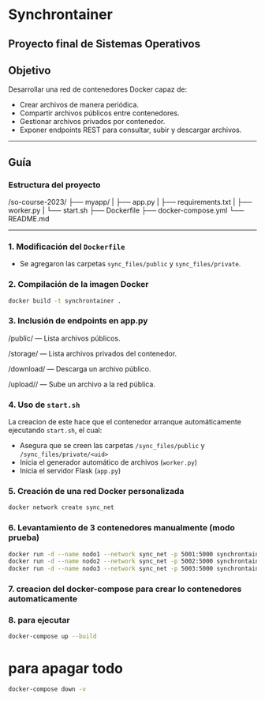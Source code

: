 # Synchrontainer

Proyecto final de Sistemas Operativos
---

## Objetivo

Desarrollar una red de contenedores Docker capaz de:

- Crear archivos de manera periódica.
- Compartir archivos públicos entre contenedores.
- Gestionar archivos privados por contenedor.
- Exponer endpoints REST para consultar, subir y descargar archivos.

---

## Guía 

### Estructura del proyecto

/so-course-2023/
├── myapp/
|    ├── app.py
|    ├── requirements.txt
|    ├── worker.py
|    └── start.sh
├── Dockerfile
├── docker-compose.yml
└── README.md


---


### 1. Modificación del `Dockerfile`

- Se agregaron las carpetas `sync_files/public` y `sync_files/private`.

### 2. Compilación de la imagen Docker

```bash
docker build -t synchrontainer .
```

### 3.  Inclusión de endpoints en app.py

/public/ — Lista archivos públicos.

/storage/<uid> — Lista archivos privados del contenedor.

/download/<filename> — Descarga un archivo público.

/upload/<uid>/<filename> — Sube un archivo a la red pública.

### 4. Uso de `start.sh`

La creacion de este hace que el contenedor arranque automáticamente ejecutando `start.sh`, el cual:
- Asegura que se creen las carpetas `/sync_files/public` y `/sync_files/private/<uid>`
- Inicia el generador automático de archivos (`worker.py`)
- Inicia el servidor Flask (`app.py`)

### 5. Creación de una red Docker personalizada
```bash
docker network create sync_net
```
### 6. Levantamiento de 3 contenedores manualmente (modo prueba)
```bash
docker run -d --name nodo1 --network sync_net -p 5001:5000 synchrontainer
docker run -d --name nodo2 --network sync_net -p 5002:5000 synchrontainer
docker run -d --name nodo3 --network sync_net -p 5003:5000 synchrontainer
```

### 7. creacion del docker-compose para crear lo contenedores automaticamente

### 8. para ejecutar
```bash
docker-compose up --build
```

# para apagar todo
```bash
docker-compose down -v
```